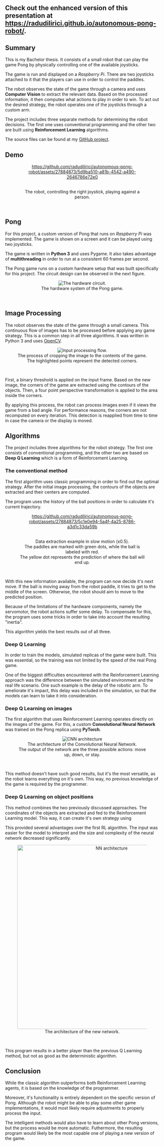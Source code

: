 
<div id="home">
<div id="site">
<h2>Check out the enhanced version of this presentation at <a href="https://radudilirici.github.io/autonomous-pong-robot/">https://radudilirici.github.io/autonomous-pong-robot/</a>.</h2>
</div>

<div id="summary">
<h2>Summary</h2>

<p>This is my Bachelor thesis. It consists of a small robot that can play the game Pong by physically controlling
one of the available joysticks.</p>
<p>The game is run and displayed on a <i>Raspberry Pi</i>. There are two joysticks attached to it that the players
can use in order to control the paddles.</p>
<p>
The robot observes the state of the game through a camera and uses <b>Computer Vision</b> to extract the relevant
data.
Based on the processed information, it then computes what actions to play in order to win.
To act out the desired strategy, the robot operates one of the joysticks through a custom arm.
</p>
<p>
The project includes three separate methods for determining the robot decisions.
The first one uses conventional programming and the other two are built using <b>Reinforcement Learning</b>
algorithms.
</p>
<p>
The source files can be found at my <a href="{{ site.github_repo }}">GitHub
project</a>.
</p>
</div>

<div id="demo">
<h2>Demo</h2>

<figure>
<div align="center">

https://github.com/radudilirici/autonomous-pong-robot/assets/27884873/5d9ba510-a81b-4542-a490-2646786e72e0

<br />
<figcaption>The robot, controlling the right joystick, playing against a person.</figcaption>
</div>
</figure>
</div>
<br />

<div id="pong">
<h2>Pong</h2>

<p>
For this project, a custom version of Pong that runs on <i>Raspberry Pi</i> was implemented.
The game is shown on a screen and it can be played using two joysticks.
</p>
<p>
The game is written in <b>Python 3</b> and uses Pygame.
It also takes advantage of <b>multithreading</b> in order to run at a consistent 60 frames per second.
</p>
<p>
The Pong game runs on a custom hardware setup that was built specifically for this project.
The circuit design can be observed in the next figure.
</p>

<figure>
<div align="center">
<img src="resources/hardware.png" alt="The hardware circuit.">
<br />
<figcaption>The hardware system of the Pong game.</figcaption>
</div>
</figure>
</div>
<br />

<div id="processing">
<h2>Image Processing</h2>

<p>
The robot observes the state of the game through a small camera. This continuous flow of images has to be
processed before applying any game strategy.
This is a common step in all three algorithms. It was written in Python 3 and uses <a
href="https://docs.opencv.org/4.5.4/index.html">OpenCV</a>.
</p>
<figure>
<div align="center">
<img src="resources/processing.png" alt="Input processing flow.">
<br />
<figcaption>
The process of cropping the image to the contents of the game.
<br />
The highlighted points represent the detected corners.
</figcaption>
</div>
</figure>
<br />

<p>
First, a binary threshold is applied on the input frame.
Based on the new image, the corners of the game are extracted using the contours of the objects.
Then, a four point perspective transformation is applied to the area inside the corners.
</p>
<p>
By applying this process, the robot can process images even if it views the game from a bad angle.
For performance reasons, the corners are not recomputed on every iteration.
This detection is reapplied from time to time in case the camera or the display is moved.
</p>
</div>

<div id="algorithms">
<h2>Algorithms</h2>

<p>
The project includes three algorithms for the robot strategy. The first one consists of conventional
programming, and the other two are based on <b>Deep Q Learning</b> which is a form of Reinforcement
Learning.
</p>

<div id="conventional">
<h3>The conventional method</h3>

<p>
The first algorithm uses classic programming in order to find out the optimal strategy.
After the initial image processing, the contours of the objects are extracted and their centers are computed.
</p>
<p>
The program uses the history of the ball positions in order to calculate it's current trajectory.
</p>

<figure>
<div align="center">

https://github.com/radudilirici/autonomous-pong-robot/assets/27884873/5c1e0e94-5a4f-4a25-8786-a3d1c33da59b

<br />
<figcaption>
Data extraction example in slow motion (x0.5).
<br />
The paddles are marked with green dots, while the ball is labeled with red.
<br />
The yellow dot represents the prediction of where the ball will end up.
</figcaption>
</div>
</figure>
<br />

<p>
With this new information available, the program can now decide it's next move.
If the ball is moving away from the robot paddle, it tries to get to the middle of the screen.
Otherwise, the robot should aim to move to the predicted position.
</p>

<p>
Because of the limitations of the hardware components, namely the servomotor, the robot actions suffer some
delay.
To compensate for this, the program uses some tricks in order to take into account the resulting "inertia".
</p>

<p>
This algorithm yields the best results out of all three.
</p>
</div>

<div id="dqn-1">
<h3>Deep Q Learning</h3>

<p>
In order to train the models, simulated replicas of the game were built.
This was essential, so the training was not limited by the speed of the real Pong game.
</p>

<p>
One of the biggest difficulties encountered with the Reinforcement Learning approach was the difference between
the simulated environment and the real life scenario.
One such example is the delay of the robotic arm. To ameliorate it's impact, this delay was included in the
simulation, so that the models can learn to take it into consideration.
</p>
</div>

<div id="dqn-1">
<h3>Deep Q Learning on images</h3>

<p>
The first algorithm that uses Reinforcement Learning operates directly on the images of the game.
For this, a custom <b>Convolutional Neural Network</b> was trained on the Pong replica using <b>PyTorch</b>.
</p>

<figure>
<div align="center">
<img src="resources/nn_1.png" alt="CNN architecture">
<br />
<figcaption>
The architecture of the Convolutional Neural Network.
<br />
The output of the network are the three possible actions: move up, down, or stay.
</figcaption>
</div>
</figure>
<br />

<p>
This method doesn't have such good results, but it's the most versatile, as the robot learns everything on it's
own.
This way, no previous knowledge of the game is required by the programmer.
</p>
</div>

<div id="dqn-2">
<h3>Deep Q Learning on object positions</h3>

<p>
This method combines the two previously discussed approaches.
The coordinates of the objects are extracted and fed to the Reinforcement Learning model.
This way, it can create it's own strategy using
</p>

<p>
This provided several advantages over the first RL algorithm.
The input was easier for the model to interpret and the size and complexity of the neural network decreased
significantly.
</p>

<figure>
<div align="center">
<img src="resources/nn_2.png" alt="NN architecture" width="600">
<br />
<figcaption>
The architecture of the new network.
</figcaption>
</div>
</figure>
<br />

<p>
This program results in a better player than the previous Q Learning method, but not as good as the
deterministic algorithm.
</p>
</div>
</div>

<div id="conclusion">
<h2>Conclusion</h2>

<p>
While the classic algorithm outperforms both Reinforcement Learning agents, it is based on the knowledge of the
programmer.
</p>
<p>
Moreover, it's functionality is entirely dependent on the specific version of Pong.
Although the robot might be able to play some other game implementations, it would most likely require adjustments
to properly process the input.
</p>
<p>
The intelligent methods would also have to learn about other Pong versions, but the process would be more
automatic.
Futhermore, the resulting program would likely be the most capable one of playing a new version of the game.
</p>
</div>
</div>
